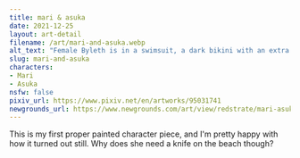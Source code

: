 ```yaml
---
title: mari & asuka
date: 2021-12-25
layout: art-detail
filename: /art/mari-and-asuka.webp
alt_text: "Female Byleth is in a swimsuit, a dark bikini with an extra belt and holding a knife. She is looking down at the viewer. She has dark blue hair, pale skin and bright blue eyes. She has a flower tucked in her hair."
slug: mari-and-asuka
characters:
- Mari
- Asuka
nsfw: false
pixiv_url: https://www.pixiv.net/en/artworks/95031741
newgrounds_url: https://www.newgrounds.com/art/view/redstrate/mari-asuka
---
```

This is my first proper painted character piece, and I'm pretty happy with how it turned out still. Why does she need a knife on the beach though?
